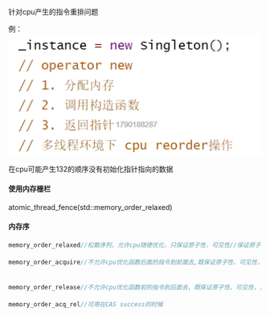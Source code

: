 针对cpu产生的指令重排问题

例：![image-20230304111049762](images/image-20230304111049762.png)

在cpu可能产生132的顺序没有初始化指针指向的数据

#### 使用内存栅栏

atomic_thread_fence(std::memory_order_relaxed)

#### 内存序

```c++
memory_order_relaxed//松散序列，允许cpu随便优化，只保证原子性，可见性//保证原子性

memory_order_acquire//不允许cpu优化函数后面的指令到前面去,既保证原子性、可见性，又保证执行序


memory_order_release//不允许cpu优化函数前的指令到后面去，既保证原子性、可见性，又保证执行序

memory_order_acq_rel//可用在CAS success的时候
```



